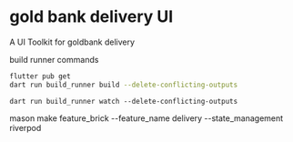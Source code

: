 # gold bank delivery UI

A UI Toolkit for goldbank delivery

build runner commands

```sh
flutter pub get
dart run build_runner build --delete-conflicting-outputs
```

```shell
dart run build_runner watch --delete-conflicting-outputs
```

mason make feature_brick --feature_name delivery --state_management riverpod

